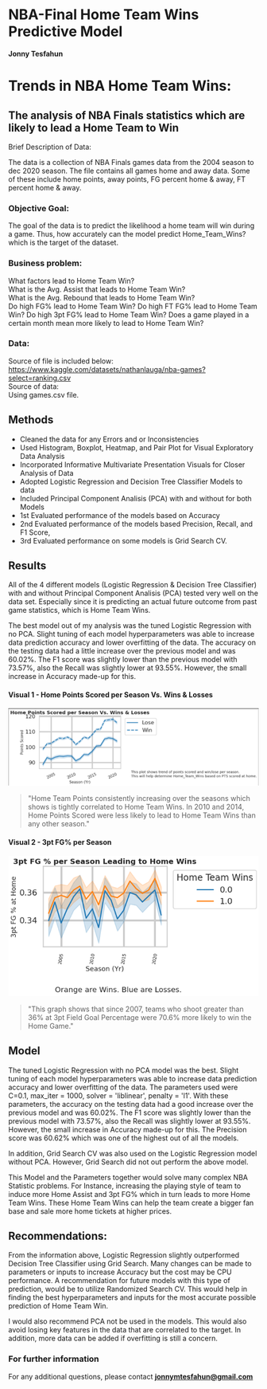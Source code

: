 # NBA-Final Home Team Wins Predictive Model 

**Jonny Tesfahun**

# Trends in NBA Home Team Wins:
## The analysis of NBA Finals statistics which are likely to lead a Home Team to Win

Brief Description of Data:

The data is a collection of NBA Finals games data from the 2004 season to dec 2020 season. The file contains all games home and away data. Some of these include home points, away points, FG percent home & away, FT percent home & away.

### Objective Goal:

The goal of the data is to predict the likelihood a home team will win during a game. Thus, how accurately can the model predict Home_Team_Wins? which is the target of the dataset. 

### Business problem:

What factors lead to Home Team Win?\
What is the Avg. Assist that leads to Home Team Win?\
What is the Avg. Rebound that leads to Home Team Win?\
Do high FG% lead to Home Team Win?
Do high FT FG% lead to Home Team Win?
Do high 3pt FG% lead to Home Team Win?
Does a game played in a certain month mean more likely to lead to Home Team Win?


### Data:
Source of file is included below: \
https://www.kaggle.com/datasets/nathanlauga/nba-games?select=ranking.csv  \
Source of data: \
Using games.csv file.


## Methods
- Cleaned the data for any Errors and or Inconsistencies
- Used Histogram, Boxplot, Heatmap, and Pair Plot for Visual Exploratory Data Analysis
- Incorporated Informative Multivariate Presentation Visuals for Closer Analysis of Data 
- Adopted Logistic Regression and Decision Tree Classifier Models to data
- Included Principal Component Analisis (PCA) with and without for both Models
- 1st Evaluated performance of the models based on Accuracy
- 2nd Evaluated performance of the models based Precision, Recall, and F1 Score, 
- 3rd Evaluated performance on some models is Grid Search CV. 

## Results 

All of the 4 different models (Logistic Regression & Decision Tree Classifier) with and without Principal Component Analisis (PCA) tested very well on the data set. Especially since it is predicting an actual future outcome from past game statistics, which is Home Team Wins. 

The best model out of my analysis was the tuned Logistic Regression with no PCA. Slight tuning of each model hyperparameters was able to increase data prediction accuracy and lower overfitting of the data. The accuracy on the testing data had a little increase over the previous model and was 60.02%. The F1 score was slightly lower than the previous model with 73.57%, also the Recall was slightly lower at 93.55%. However, the small increase in Accuracy made-up for this. 

#### Visual 1 - Home Points Scored per Season Vs. Wins & Losses
![My Image](https://github.com/Jonny-T87/NBA-Trends/blob/main/nba_trends.png)
> "Home Team Points consistently increasing over the seasons which shows is tightly correlated to Home Team Wins. 
In 2010 and 2014, Home Points Scored were less likely to lead to Home Team Wins than any other season."
> 
#### Visual 2 - 3pt FG% per Season
![My Image](https://github.com/Jonny-T87/NBA-Trends/blob/main/3pt_home.png)
> "This graph shows that since 2007, teams who shoot greater than 36% at 3pt Field Goal Percentage were 70.6% more likely to win the Home Game." 
>

## Model

The tuned Logistic Regression with no PCA model was the best. Slight tuning of each model hyperparameters was able to increase data prediction accuracy and lower overfitting of the data. The parameters used were C=0.1, max_iter = 1000, solver = 'liblinear', penalty = 'l1'. With these parameters, the accuracy on the testing data had a good increase over the previous model and was 60.02%. The F1 score was slightly lower than the previous model with 73.57%, also the Recall was slightly lower at 93.55%. However, the small increase in Accuracy made-up for this. The Precision score was 60.62% which was one of the highest out of all the models.

In addition, Grid Search CV was also used on the Logistic Regression model without PCA. However, Grid Search did not out perform the above model. 

This Model and the Parameters together would solve many complex NBA Statistic problems. For Instance, increasing the playing style of team to induce more Home Assist and 3pt FG% which in turn leads to more Home Team Wins. These Home Team Wins can help the team create a bigger fan base and sale more home tickets at higher prices. 

## Recommendations:

From the information above, Logistic Regression slightly outperformed Decision Tree Classifier using Grid Search. Many changes can be made to parameters or inputs to increase Accuracy but the cost may be CPU performance. A recommendation for future models with this type of prediction, would be to utilize Randomized Search CV. This would help in finding the best hyperparameters and inputs for the most accurate possible prediction of Home Team Win.

I would also recommend PCA not be used in the models. This would also avoid losing key features in the data that are correlated to the target. In addition, more data can be added if overfitting is still a concern. 


### For further information

For any additional questions, please contact **jonnymtesfahun@gmail.com**
